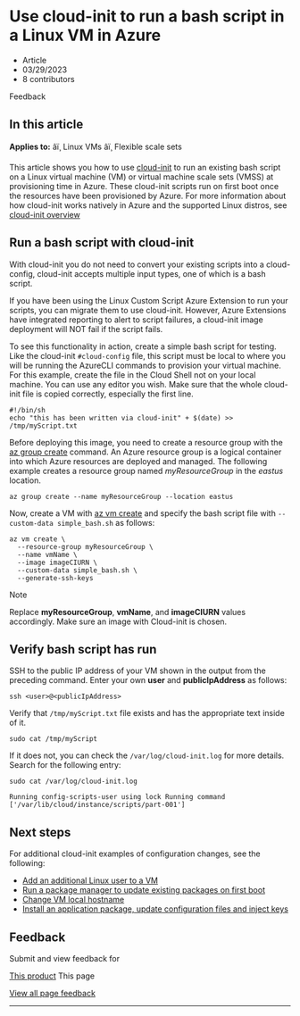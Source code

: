 # Use cloud-init to run a bash script in a Linux VM in Azure

* Article
* 03/29/2023
* 8 contributors

Feedback

## In this article

**Applies to:** âï¸ Linux VMs âï¸ Flexible scale sets

This article shows you how to use [cloud-init](https://cloudinit.readthedocs.io) to run an existing bash script on a Linux virtual machine (VM) or virtual machine scale sets (VMSS) at provisioning time in Azure. These cloud-init scripts run on first boot once the resources have been provisioned by Azure. For more information about how cloud-init works natively in Azure and the supported Linux distros, see [cloud-init overview](using-cloud-init)

## Run a bash script with cloud-init

With cloud-init you do not need to convert your existing scripts into a cloud-config, cloud-init accepts multiple input types, one of which is a bash script.

If you have been using the Linux Custom Script Azure Extension to run your scripts, you can migrate them to use cloud-init. However, Azure Extensions have integrated reporting to alert to script failures, a cloud-init image deployment will NOT fail if the script fails.

To see this functionality in action, create a simple bash script for testing. Like the cloud-init `#cloud-config` file, this script must be local to where you will be running the AzureCLI commands to provision your virtual machine. For this example, create the file in the Cloud Shell not on your local machine. You can use any editor you wish. Make sure that the whole cloud-init file is copied correctly, especially the first line.

```
#!/bin/sh
echo "this has been written via cloud-init" + $(date) >> /tmp/myScript.txt

```

Before deploying this image, you need to create a resource group with the [az group create](/en-us/cli/azure/group) command. An Azure resource group is a logical container into which Azure resources are deployed and managed. The following example creates a resource group named *myResourceGroup* in the *eastus* location.

```
az group create --name myResourceGroup --location eastus

```

Now, create a VM with [az vm create](/en-us/cli/azure/vm) and specify the bash script file with `--custom-data simple_bash.sh` as follows:

```
az vm create \
  --resource-group myResourceGroup \
  --name vmName \
  --image imageCIURN \
  --custom-data simple_bash.sh \
  --generate-ssh-keys 

```

Note

Replace **myResourceGroup**, **vmName**, and **imageCIURN** values accordingly. Make sure an image with Cloud-init is chosen.

## Verify bash script has run

SSH to the public IP address of your VM shown in the output from the preceding command. Enter your own **user** and **publicIpAddress** as follows:

```
ssh <user>@<publicIpAddress>

```

Verify that `/tmp/myScript.txt` file exists and has the appropriate text inside of it.

```
sudo cat /tmp/myScript

```

If it does not, you can check the `/var/log/cloud-init.log` for more details. Search for the following entry:

```
sudo cat /var/log/cloud-init.log

```

```
Running config-scripts-user using lock Running command ['/var/lib/cloud/instance/scripts/part-001']

```

## Next steps

For additional cloud-init examples of configuration changes, see the following:

* [Add an additional Linux user to a VM](cloudinit-add-user)
* [Run a package manager to update existing packages on first boot](cloudinit-update-vm)
* [Change VM local hostname](cloudinit-update-vm-hostname)
* [Install an application package, update configuration files and inject keys](tutorial-automate-vm-deployment)

## Feedback

Submit and view feedback for

[This product](https://feedback.azure.com/d365community/forum/ec2f1827-be25-ec11-b6e6-000d3a4f0f1c)
This page

[View all page feedback](https://github.com/MicrosoftDocs/azure-docs/issues)

---
